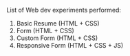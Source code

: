 List of Web dev experiments performed:

1. Basic Resume (HTML + CSS)
2. Form (HTML + CSS)
3. Custom Form (HTML + CSS)
4. Responsive Form (HTML + CSS + JS)